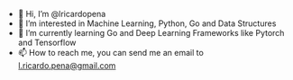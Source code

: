 - 👋 Hi, I’m @lricardopena
- 👀 I’m interested in Machine Learning, Python, Go and Data Structures
- 🌱 I’m currently learning Go and Deep Learning Frameworks like Pytorch and Tensorflow
- 📫 How to reach me, you can send me an email to l.ricardo.pena@gmail.com

<!---
lricardopena/lricardopena is a ✨ special ✨ repository because its `README.md` (this file) appears on your GitHub profile.
You can click the Preview link to take a look at your changes.
--->

